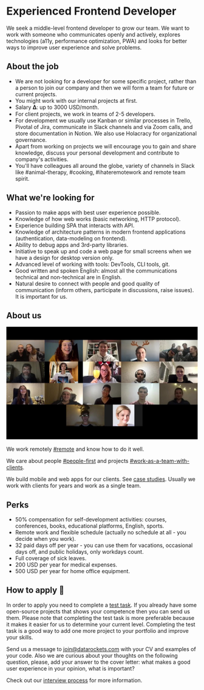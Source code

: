 # Experienced Frontend Developer

We seek a middle-level frontend developer to grow our team. We want to work with someone who communicates openly and actively, explores technologies (a11y, performance optimization, PWA) and looks for better ways to improve user experience and solve problems.

## About the job

- We are not looking for a developer for some specific project, rather than a person to join our company and then we will form a team for future or current projects.
- You might work with our internal projects at first.
- Salary 𝚫: up to 3000 USD/month.
- For client projects, we work in teams of 2-5 developers.
- For development we usually use Kanban or similar processes in Trello, Pivotal of Jira, communicate in Slack channels and via Zoom calls, and store documentation in Notion. We also use Holacracy for organizational governance.
- Apart from working on projects we will encourage you to gain and share knowledge, discuss your personal development and contribute to company's activities.
- You'll have colleagues all around the globe, variety of channels in Slack like #animal-therapy, #cooking, #ihateremotework and remote team spirit.

## What we're looking for

- Passion to make apps with best user experience possible.
- Knowledge of how web works (basic networking, HTTP protocol).
- Experience building SPA that interacts with API.
- Knowledge of architecture patterns in modern frontend applications (authentication, data-modeling on frontend).
- Ability to debug apps and 3rd-party libraries.
- Initiative to speak up and code a web page for small screens when we have a design for desktop version only.
- Advanced level of working with tools: DevTools, CLI tools, git.
- Good written and spoken English: almost all the communications technical and non-technical are in English.
- Natural desire to connect with people and good quality of communication (inform others, participate in discussions, raise issues). It is important for us.

## About us

[![datarockets team](https://github.com/datarockets/career/blob/master/images/photo%20from%20New%20Year%20party.3.jpg)](https://www.instagram.com/datarockets/)

We work remotely [#remote](https://github.com/datarockets/career#remote) and know how to do it well.

We care about people [#people-first](https://github.com/datarockets/career#people-first) and projects [#work-as-a-team-with-clients](https://github.com/datarockets/career#work-as-a-team-with-clients).

We build mobile and web apps for our clients. See [case studies](https://datarockets.com/case-studies/). Usually we work with clients for years and work as a single team.

## Perks

- 50% compensation for self-development activities: courses, conferences, books, educational platforms, English, sports.
- Remote work and flexible schedule (actually no schedule at all - you decide when you work).
- 32 paid days off per year - you can use them for vacations, occasional days off, and public holidays, only workdays count.
- Full coverage of sick leaves.
- 200 USD per year for medical expenses.
- 500 USD per year for home office equipment.

## How to apply 💌

In order to apply you need to complete a [test task](./test-task.md). If you already have some open-source projects that shows your competence then you can send us them. Please note that completing the test task is more preferable because it makes it easier for us to determine your current level. Completing the test task is a good way to add one more project to your portfolio and improve your skills.

Send us a message to [join@datarockets.com](mailto:join@datarockets.com) with your CV and examples of your code. Also we are curious about your thoughts on the following question, please, add your answer to the cover letter: what makes a good user experience in your opinion, what is important?

Check out our [interview process](https://github.com/datarockets/career#interview-process) for more information.
